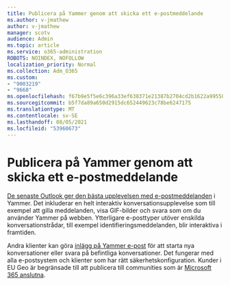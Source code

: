 ```yaml
---
title: Publicera på Yammer genom att skicka ett e-postmeddelande
ms.author: v-jmathew
author: v-jmathew
manager: scotv
audience: Admin
ms.topic: article
ms.service: o365-administration
ROBOTS: NOINDEX, NOFOLLOW
localization_priority: Normal
ms.collection: Adm_O365
ms.custom:
- "9003219"
- "9668"
ms.openlocfilehash: f67b9e5f5e6c396a33ef638371e21387b2704cd2b1622a9955853b46bdb702b6
ms.sourcegitcommit: b5f7da89a650d2915dc652449623c78be6247175
ms.translationtype: MT
ms.contentlocale: sv-SE
ms.lasthandoff: 08/05/2021
ms.locfileid: "53960673"
---
```

# <a name="post-to-yammer-by-sending-an-email-message"></a>Publicera på Yammer genom att skicka ett e-postmeddelande

[De senaste Outlook ger den bästa upplevelsen med e-postmeddelanden](https://support.microsoft.com/office/work-with-yammer-from-outlook-fd695485-225b-410f-b24a-17f971b46b25) i Yammer. Det inkluderar en helt interaktiv konversationsupplevelse som till exempel att gilla meddelanden, visa GIF-bilder och svara som om du använder Yammer på webben. Ytterligare e-posttyper utöver enskilda konversationstrådar, till exempel identifieringsmeddelanden, blir interaktiva i framtiden.

Andra klienter kan göra [inlägg på Yammer e-post](https://support.microsoft.com/office/new-yammer-post-to-yammer-by-sending-an-email-message-830e6825-56f6-4169-a6b9-1b3ca0cdad4d) för att starta nya konversationer eller svara på befintliga konversationer. Det fungerar med alla e-postsystem och klienter som har rätt säkerhetskonfiguration. Kunder i EU Geo är begränsade till att publicera till communities som är [Microsoft 365 anslutna](https://docs.microsoft.com/yammer/manage-yammer-groups/yammer-and-office-365-groups).
